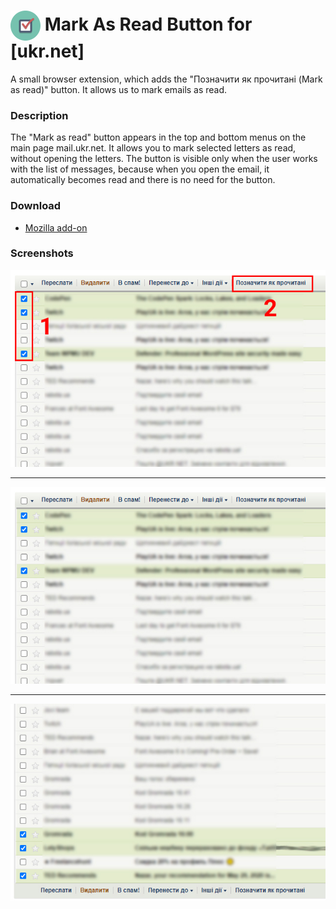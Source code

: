 <h1>
  <img align="center" width="48" height="48" src="chromeextension/icons/icon_48.png" />
  Mark As Read Button for [ukr.net]
</h1>

A small browser extension, which adds the "Позначити як прочитані (Mark as read)" button. It allows us to mark emails as read.

### Description

The "Mark as read" button appears in the top and bottom menus on the main page mail.ukr.net. It allows you to mark selected letters as read, without opening the letters. The button is visible only when the user works with the list of messages, because when you open the email, it automatically becomes read and there is no need for the button.

### Download

- [Mozilla add-on](https://addons.mozilla.org/uk/firefox/addon/mark-as-read-button/)

### Screenshots

![Screenshot 1](screenshots/screenshot_1.jpg)

- - - 

![Screenshot 2](screenshots/screenshot_2.jpg)

- - - 

![Screenshot 3](screenshots/screenshot_3.jpg)
